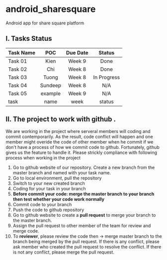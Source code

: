 # android_sharesquare
Android app for share square platform

## I. Tasks Status

| Task Name                                                                             |    POC     | Due Date |   Status  |
| --------------------------------------------------------------------------------------|:----------:| :-------:|:---------:|
| Task 01| Kien       |Week 9    |Done      |
| Task 02| Chi       |Week 8    |Done      |
| Task 03| Tuong       |Week 8    |In Progress      |
| Task 04| Sundeep       |Week 8    |N/A      |
| Task 05| example       |Week 9    |N/A      |
| task |name| week | status|




## II. The project to work with github .  
   We are working in the project where serveral members will coding and commit contemporarily. As the result, code conflict will happen and one member might overide the code of other member when he commit if we don't have a process of how we commit code to github. Fortunately, github gives us the feature to handle it. Please strickly compliance with following process when working in the project
   1. Go to github website of our repository. Create a new branch from the master branch and named with your task name.
   2. Go to local environment, pull the repository
   3. Switch to your new created branch
   4. Coding for your task in your branch
   5. **Before commit your code: merge the master branch to your branch then test whether your code work normally**
   6. Commit code to your branch
   7. Push the code to github repository
   8. Go to github website to create a **pull request** to merge your branch to the master branch.
   9. Assign the pull request to other member of the team for review and merge code.
   10. To **reviewer**, please review the code then -> merge master branch to the branch being merged by the pull request. If there is any conflict, please ask member who created the pull request to resolve the conflict. If there is not any conflict, please merge the pull request.
